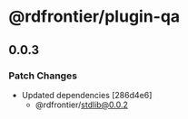 # @rdfrontier/plugin-qa

## 0.0.3

### Patch Changes

- Updated dependencies [286d4e6]
  - @rdfrontier/stdlib@0.0.2
